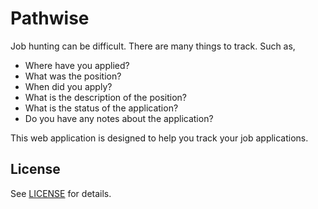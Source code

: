 # Pathwise

Job hunting can be difficult. There are many things to track. Such as,

- Where have you applied?
- What was the position?
- When did you apply?
- What is the description of the position?
- What is the status of the application?
- Do you have any notes about the application?

This web application is designed to help you track your job applications.

## License

See [LICENSE](./LICENSE) for details.
